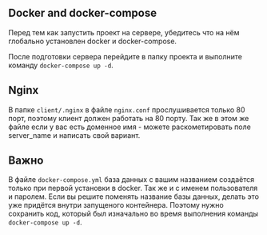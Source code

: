 ## Docker and docker-compose
Перед тем как запустить проект на сервере, убедитесь что на нём глобально установлен docker и docker-compose.

После подготовки сервера перейдите в папку проекта и выполните команду `docker-compose up -d`.


## Nginx

В папке `client/.nginx` в файле `nginx.conf` прослушивается только 80 порт, поэтому клиент должен работать на 80 порту. Так же
в этом же файле если у вас есть доменное имя - можете раскометировать поле server_name и написать свой вариант.

## Важно

В файле `docker-compose.yml` база данных с вашим названием создаётся только при первой установки в docker. Так же и с именем пользователя и паролем.
Если вы решите поменять название базы данных, делать это уже придётся внутри запущеного контейнера. Поэтому нужно сохранить код, который был изначально во время выполнения команды `docker-compose up -d`. 
